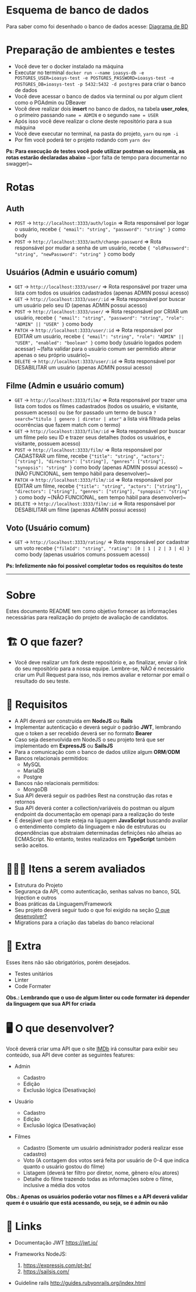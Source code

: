 # Esquema de banco de dados

Para saber como foi desenhado o banco de dados acesse: [Diagrama de BD](https://drive.google.com/file/d/1hXjWmuN_UVuR-gkL8ZA2pvhBbt527COg/view?usp=sharing)

# Preparação de ambientes e testes
- Você deve ter o docker instalado na máquina
- Executar no terminal ```docker run --name ioasys-db -e POSTGRES_USER=ioasys-test -e POSTGRES_PASSWORD=ioasys-test -e POSTGRES_DB=ioasys-test -p 5432:5432 -d postgres``` para criar o banco de dados
- Você deve acessar o banco de dados via terminal ou por algum client como o PGAdmin ou DBeaver
- Você deve realizar dois **insert** no banco de dados, na tabela **user_roles**, o primeiro passando ```name = ADMIN``` e o segundo ```name = USER```
- Após isso você deve realizar o clone deste repositório para a sua máquina
- Vocẽ deve executar no terminal, na pasta do projeto, `yarn` ou `npm -i`
- Por fim você poderá ter o projeto rodando com `yarn dev`

**Ps: Para execução de testes você pode utilizar postman ou insomnia, as rotas estarão declaradas abaixo** ~(por falta de tempo para documentar no swagger)~
# Rotas
## Auth
- `POST` -> `http://localhost:3333/auth/login` => Rota responsável por logar o usuário, recebe `{ "email": "string", "password": "string" }` como body
- `POST` -> `http://localhost:3333/auth/change-password` => Rota responsável por mudar a senha de um usuário, recebe `{ "oldPassword": "string", "newPassword": "string" }` como body

## Usuários (Admin e usuário comum)
- `GET` -> `http://localhost:3333/user/` => Rota responsável por trazer uma lista com todos os usuários cadastrados (apenas ADMIN possui acesso)
- `GET` -> `http://localhost:3333/user/:id` => Rota responsável por buscar um usuário pelo seu ID (apenas ADMIN possui acesso)
- `POST` -> `http://localhost:3333/user/` => Rota responsável por CRIAR um usuário, recebe `{ "email": "string", "password": "string", "role": "ADMIN" || "USER" }` como body
- `PATCH` -> `http://localhost:3333/user/:id` => Rota responsável por EDITAR um usuário, recebe `{ "email": "string", "role": "ADMIN" || "USER", "enabled": "boolean" }` como body (usuário logados podem acessar) ~(falta validar para o usuário comum ser permitido alterar apenas o seu próprio usuário)~
- `DELETE` -> `http://localhost:3333/user/:id` => Rota responsável por DESABILITAR um usuário (apenas ADMIN possui acesso)

## Filme (Admin e usuário comum)
- `GET` -> `http://localhost:3333/film/` => Rota responsável por trazer uma lista com todos os filmes cadastrados (todos os usuário, e visitante, possuem acesso) ou (se for passado um termo de busca `?search="titulo | genero | diretor | ator"` a lista virá filtrada pelas ocorrências que fazem match com o termo)
- `GET` -> `http://localhost:3333/film/:id` => Rota responsável por buscar um filme pelo seu ID e trazer seus detalhes (todos os usuários, e visitante, possuem acesso)
- `POST` -> `http://localhost:3333/film/` => Rota responsável por CADASTRAR um filme, recebe `{"title": "string", "actors": ["string"], "directors": ["string"], "genres": ["string"], "synopsis": "string" }` como body (apenas ADMIN possui acesso) ~(NÃO FUNCIONAL, sem tempo hábil para desenvolver)~
- `PATCH` -> `http://localhost:3333/film/:id` => Rota responsável por EDITAR um filme, recebe `{"title": "string", "actors": ["string"], "directors": ["string"], "genres": ["string"], "synopsis": "string" }` como body ~(NÃO FUNCIONAL, sem tempo hábil para desenvolver)~
- `DELETE` -> `http://localhost:3333/film/:id` => Rota responsável por DESABILITAR um filme (apenas ADMIN possui acesso)

## Voto (Usuário comum)
- `GET` -> `http://localhost:3333/rating/` => Rota responsável por cadastrar um voto recebe `{"filmId": "string", "rating": [0 | 1 | 2 | 3 | 4] }` como body (apenas usuários comuns possuem acesso)

**Ps: Infelizmente não foi possível completar todos os requisitos do teste**

---

# Sobre

Estes documento README tem como objetivo fornecer as informações necessárias para realização do projeto de avaliação de candidatos.

# 🏗 O que fazer?

- Você deve realizar um fork deste repositório e, ao finalizar, enviar o link do seu repositório para a nossa equipe. Lembre-se, NÃO é necessário criar um Pull Request para isso, nós iremos avaliar e retornar por email o resultado do seu teste.

# 🚨 Requisitos

- A API deverá ser construída em **NodeJS** ou **Rails**
- Implementar autenticação e deverá seguir o padrão **JWT**, lembrando que o token a ser recebido deverá ser no formato **Bearer**
- Caso seja desenvolvida em NodeJS o seu projeto terá que ser implementado em **ExpressJS** ou **SailsJS**
- Para a comunicação com o banco de dados utilize algum **ORM**/**ODM**
- Bancos relacionais permitidos:
  - MySQL
  - MariaDB
  - Postgre
- Bancos não relacionais permitidos:
  - MongoDB
- Sua API deverá seguir os padrões Rest na construção das rotas e retornos
- Sua API deverá conter a collection/variáveis do postman ou algum endpoint da documentação em openapi para a realização do teste
- É desejável que o teste esteja na liguagem  **JavaScript** buscando avaliar o entendimento completo da linguagem e não de estruturas ou dependências que abstraiam determinadas definições não alheias ao ECMAScript. No entanto, testes realizados em **TypeScript** também serão aceitos.

# 🕵🏻‍♂️ Itens a serem avaliados

- Estrutura do Projeto
- Segurança da API, como autenticação, senhas salvas no banco, SQL Injection e outros
- Boas práticas da Linguagem/Framework
- Seu projeto deverá seguir tudo o que foi exigido na seção [O que desenvolver?](##--o-que-desenvolver)
- Migrations para a criação das tabelas do banco relacional

# 🎁 Extra

Esses itens não são obrigatórios, porém desejados.

- Testes unitários
- Linter
- Code Formater

**Obs.: Lembrando que o uso de algum linter ou code formater irá depender da linguagem que sua API for criada**

# 🖥 O que desenvolver?

Você deverá criar uma API que o site [IMDb](https://www.imdb.com/) irá consultar para exibir seu conteúdo, sua API deve conter as seguintes features:

- Admin

  - Cadastro
  - Edição
  - Exclusão lógica (Desativação)

- Usuário

  - Cadastro
  - Edição
  - Exclusão lógica (Desativação)

- Filmes

  - Cadastro (Somente um usuário administrador poderá realizar esse cadastro)
  - Voto (A contagem dos votos será feita por usuário de 0-4 que indica quanto o usuário gostou do filme)
  - Listagem (deverá ter filtro por diretor, nome, gênero e/ou atores)
  - Detalhe do filme trazendo todas as informações sobre o filme, inclusive a média dos votos

**Obs.: Apenas os usuários poderão votar nos filmes e a API deverá validar quem é o usuário que está acessando, ou seja, se é admin ou não**

# 🔗 Links

- Documentação JWT https://jwt.io/
- Frameworks NodeJS:

  1. https://expressjs.com/pt-br/
  2. https://sailsjs.com/

- Guideline rails http://guides.rubyonrails.org/index.html
